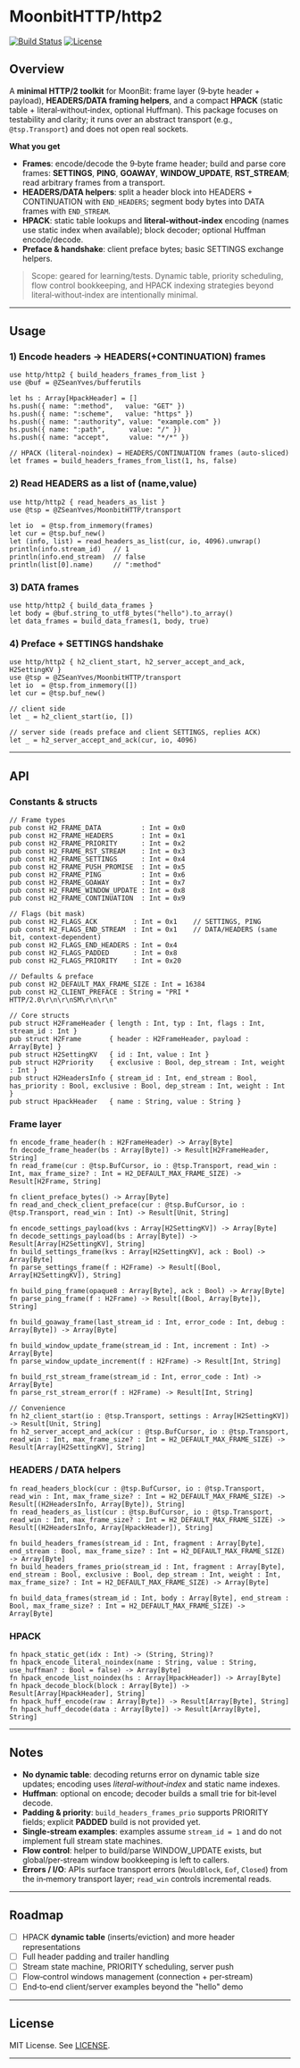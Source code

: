 # MoonbitHTTP/http2

[![Build Status](https://img.shields.io/github/actions/workflow/status/ZSeanYves/MoonbitHTTP/ci.yml)](https://github.com/ZSeanYves/MoonbitHTTP/actions)
[![License](https://img.shields.io/github/license/ZSeanYves/MoonbitHTTP)](LICENSE)

## Overview

A **minimal HTTP/2 toolkit** for MoonBit: frame layer (9‑byte header + payload), **HEADERS/DATA framing helpers**, and a compact **HPACK** (static table + literal‑without‑index, optional Huffman). This package focuses on testability and clarity; it runs over an abstract transport (e.g., `@tsp.Transport`) and does not open real sockets.

**What you get**

* **Frames**: encode/decode the 9‑byte frame header; build and parse core frames: **SETTINGS**, **PING**, **GOAWAY**, **WINDOW_UPDATE**, **RST_STREAM**; read arbitrary frames from a transport.
* **HEADERS/DATA helpers**: split a header block into HEADERS + CONTINUATION with `END_HEADERS`; segment body bytes into DATA frames with `END_STREAM`.
* **HPACK**: static table lookups and **literal‑without‑index** encoding (names use static index when available); block decoder; optional Huffman encode/decode.
* **Preface & handshake**: client preface bytes; basic SETTINGS exchange helpers.

> Scope: geared for learning/tests. Dynamic table, priority scheduling, flow control bookkeeping, and HPACK indexing strategies beyond literal‑without‑index are intentionally minimal.

---

## Usage

### 1) Encode headers → HEADERS(+CONTINUATION) frames

```moonbit
use http/http2 { build_headers_frames_from_list }
use @buf = @ZSeanYves/bufferutils

let hs : Array[HpackHeader] = []
hs.push({ name: ":method",   value: "GET" })
hs.push({ name: ":scheme",   value: "https" })
hs.push({ name: ":authority", value: "example.com" })
hs.push({ name: ":path",      value: "/" })
hs.push({ name: "accept",     value: "*/*" })

// HPACK (literal-noindex) → HEADERS/CONTINUATION frames (auto-sliced)
let frames = build_headers_frames_from_list(1, hs, false)
```

### 2) Read HEADERS as a list of (name,value)

```moonbit
use http/http2 { read_headers_as_list }
use @tsp = @ZSeanYves/MoonbitHTTP/transport

let io  = @tsp.from_inmemory(frames)
let cur = @tsp.buf_new()
let (info, list) = read_headers_as_list(cur, io, 4096).unwrap()
println(info.stream_id)   // 1
println(info.end_stream)  // false
println(list[0].name)     // ":method"
```

### 3) DATA frames

```moonbit
use http/http2 { build_data_frames }
let body = @buf.string_to_utf8_bytes("hello").to_array()
let data_frames = build_data_frames(1, body, true)
```

### 4) Preface + SETTINGS handshake

```moonbit
use http/http2 { h2_client_start, h2_server_accept_and_ack, H2SettingKV }
use @tsp = @ZSeanYves/MoonbitHTTP/transport
let io  = @tsp.from_inmemory([])
let cur = @tsp.buf_new()

// client side
let _ = h2_client_start(io, [])

// server side (reads preface and client SETTINGS, replies ACK)
let _ = h2_server_accept_and_ack(cur, io, 4096)
```

---

## API

### Constants & structs

```moonbit
// Frame types
pub const H2_FRAME_DATA          : Int = 0x0
pub const H2_FRAME_HEADERS       : Int = 0x1
pub const H2_FRAME_PRIORITY      : Int = 0x2
pub const H2_FRAME_RST_STREAM    : Int = 0x3
pub const H2_FRAME_SETTINGS      : Int = 0x4
pub const H2_FRAME_PUSH_PROMISE  : Int = 0x5
pub const H2_FRAME_PING          : Int = 0x6
pub const H2_FRAME_GOAWAY        : Int = 0x7
pub const H2_FRAME_WINDOW_UPDATE : Int = 0x8
pub const H2_FRAME_CONTINUATION  : Int = 0x9

// Flags (bit mask)
pub const H2_FLAGS_ACK         : Int = 0x1    // SETTINGS, PING
pub const H2_FLAGS_END_STREAM  : Int = 0x1    // DATA/HEADERS (same bit, context-dependent)
pub const H2_FLAGS_END_HEADERS : Int = 0x4
pub const H2_FLAGS_PADDED      : Int = 0x8
pub const H2_FLAGS_PRIORITY    : Int = 0x20

// Defaults & preface
pub const H2_DEFAULT_MAX_FRAME_SIZE : Int = 16384
pub const H2_CLIENT_PREFACE : String = "PRI * HTTP/2.0\r\n\r\nSM\r\n\r\n"

// Core structs
pub struct H2FrameHeader { length : Int, typ : Int, flags : Int, stream_id : Int }
pub struct H2Frame       { header : H2FrameHeader, payload : Array[Byte] }
pub struct H2SettingKV   { id : Int, value : Int }
pub struct H2Priority    { exclusive : Bool, dep_stream : Int, weight : Int }
pub struct H2HeadersInfo { stream_id : Int, end_stream : Bool, has_priority : Bool, exclusive : Bool, dep_stream : Int, weight : Int }
pub struct HpackHeader   { name : String, value : String }
```

### Frame layer

```moonbit
fn encode_frame_header(h : H2FrameHeader) -> Array[Byte]
fn decode_frame_header(bs : Array[Byte]) -> Result[H2FrameHeader, String]
fn read_frame(cur : @tsp.BufCursor, io : @tsp.Transport, read_win : Int, max_frame_size? : Int = H2_DEFAULT_MAX_FRAME_SIZE) -> Result[H2Frame, String]

fn client_preface_bytes() -> Array[Byte]
fn read_and_check_client_preface(cur : @tsp.BufCursor, io : @tsp.Transport, read_win : Int) -> Result[Unit, String]

fn encode_settings_payload(kvs : Array[H2SettingKV]) -> Array[Byte]
fn decode_settings_payload(bs : Array[Byte]) -> Result[Array[H2SettingKV], String]
fn build_settings_frame(kvs : Array[H2SettingKV], ack : Bool) -> Array[Byte]
fn parse_settings_frame(f : H2Frame) -> Result[(Bool, Array[H2SettingKV]), String]

fn build_ping_frame(opaque8 : Array[Byte], ack : Bool) -> Array[Byte]
fn parse_ping_frame(f : H2Frame) -> Result[(Bool, Array[Byte]), String]

fn build_goaway_frame(last_stream_id : Int, error_code : Int, debug : Array[Byte]) -> Array[Byte]

fn build_window_update_frame(stream_id : Int, increment : Int) -> Array[Byte]
fn parse_window_update_increment(f : H2Frame) -> Result[Int, String]

fn build_rst_stream_frame(stream_id : Int, error_code : Int) -> Array[Byte]
fn parse_rst_stream_error(f : H2Frame) -> Result[Int, String]

// Convenience
fn h2_client_start(io : @tsp.Transport, settings : Array[H2SettingKV]) -> Result[Unit, String]
fn h2_server_accept_and_ack(cur : @tsp.BufCursor, io : @tsp.Transport, read_win : Int, max_frame_size? : Int = H2_DEFAULT_MAX_FRAME_SIZE) -> Result[Array[H2SettingKV], String]
```

### HEADERS / DATA helpers

```moonbit
fn read_headers_block(cur : @tsp.BufCursor, io : @tsp.Transport, read_win : Int, max_frame_size? : Int = H2_DEFAULT_MAX_FRAME_SIZE) -> Result[(H2HeadersInfo, Array[Byte]), String]
fn read_headers_as_list(cur : @tsp.BufCursor, io : @tsp.Transport, read_win : Int, max_frame_size? : Int = H2_DEFAULT_MAX_FRAME_SIZE) -> Result[(H2HeadersInfo, Array[HpackHeader]), String]

fn build_headers_frames(stream_id : Int, fragment : Array[Byte], end_stream : Bool, max_frame_size? : Int = H2_DEFAULT_MAX_FRAME_SIZE) -> Array[Byte]
fn build_headers_frames_prio(stream_id : Int, fragment : Array[Byte], end_stream : Bool, exclusive : Bool, dep_stream : Int, weight : Int, max_frame_size? : Int = H2_DEFAULT_MAX_FRAME_SIZE) -> Array[Byte]

fn build_data_frames(stream_id : Int, body : Array[Byte], end_stream : Bool, max_frame_size? : Int = H2_DEFAULT_MAX_FRAME_SIZE) -> Array[Byte]
```

### HPACK

```moonbit
fn hpack_static_get(idx : Int) -> (String, String)?
fn hpack_encode_literal_noindex(name : String, value : String, use_huffman? : Bool = false) -> Array[Byte]
fn hpack_encode_list_noindex(hs : Array[HpackHeader]) -> Array[Byte]
fn hpack_decode_block(block : Array[Byte]) -> Result[Array[HpackHeader], String]
fn hpack_huff_encode(raw : Array[Byte]) -> Result[Array[Byte], String]
fn hpack_huff_decode(data : Array[Byte]) -> Result[Array[Byte], String]
```

---

## Notes

* **No dynamic table**: decoding returns error on dynamic table size updates; encoding uses *literal‑without‑index* and static name indexes.
* **Huffman**: optional on encode; decoder builds a small trie for bit‑level decode.
* **Padding & priority**: `build_headers_frames_prio` supports PRIORITY fields; explicit **PADDED** build is not provided yet.
* **Single‑stream examples**: examples assume `stream_id = 1` and do not implement full stream state machines.
* **Flow control**: helper to build/parse WINDOW_UPDATE exists, but global/per‑stream window bookkeeping is left to callers.
* **Errors / I/O**: APIs surface transport errors (`WouldBlock`, `Eof`, `Closed`) from the in‑memory transport layer; `read_win` controls incremental reads.

---

## Roadmap

* [ ] HPACK **dynamic table** (inserts/eviction) and more header representations
* [ ] Full header padding and trailer handling
* [ ] Stream state machine, PRIORITY scheduling, server push
* [ ] Flow‑control windows management (connection + per‑stream)
* [ ] End‑to‑end client/server examples beyond the "hello" demo

---

## License

MIT License. See [LICENSE](LICENSE).

---

